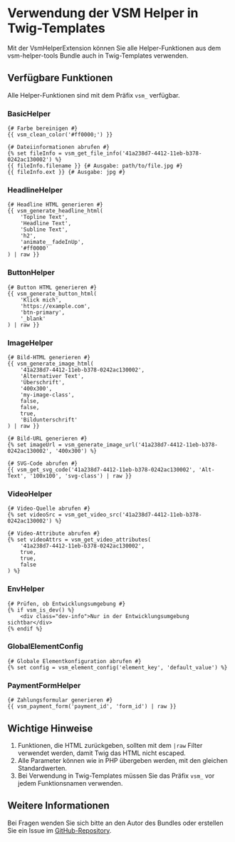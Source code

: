 # Verwendung der VSM Helper in Twig-Templates

Mit der VsmHelperExtension können Sie alle Helper-Funktionen aus dem vsm-helper-tools Bundle auch in Twig-Templates verwenden.

## Verfügbare Funktionen

Alle Helper-Funktionen sind mit dem Präfix `vsm_` verfügbar.

### BasicHelper

```twig
{# Farbe bereinigen #}
{{ vsm_clean_color('#ff0000;') }}

{# Dateiinformationen abrufen #}
{% set fileInfo = vsm_get_file_info('41a238d7-4412-11eb-b378-0242ac130002') %}
{{ fileInfo.filename }} {# Ausgabe: path/to/file.jpg #}
{{ fileInfo.ext }} {# Ausgabe: jpg #}
```

### HeadlineHelper

```twig
{# Headline HTML generieren #}
{{ vsm_generate_headline_html(
    'Topline Text', 
    'Headline Text', 
    'Subline Text', 
    'h2', 
    'animate__fadeInUp', 
    '#ff0000'
) | raw }}
```

### ButtonHelper

```twig
{# Button HTML generieren #}
{{ vsm_generate_button_html(
    'Klick mich', 
    'https://example.com', 
    'btn-primary', 
    '_blank'
) | raw }}
```

### ImageHelper

```twig
{# Bild-HTML generieren #}
{{ vsm_generate_image_html(
    '41a238d7-4412-11eb-b378-0242ac130002', 
    'Alternativer Text', 
    'Überschrift', 
    '400x300', 
    'my-image-class', 
    false, 
    false, 
    true, 
    'Bildunterschrift'
) | raw }}

{# Bild-URL generieren #}
{% set imageUrl = vsm_generate_image_url('41a238d7-4412-11eb-b378-0242ac130002', '400x300') %}

{# SVG-Code abrufen #}
{{ vsm_get_svg_code('41a238d7-4412-11eb-b378-0242ac130002', 'Alt-Text', '100x100', 'svg-class') | raw }}
```

### VideoHelper

```twig
{# Video-Quelle abrufen #}
{% set videoSrc = vsm_get_video_src('41a238d7-4412-11eb-b378-0242ac130002') %}

{# Video-Attribute abrufen #}
{% set videoAttrs = vsm_get_video_attributes(
    '41a238d7-4412-11eb-b378-0242ac130002',
    true,
    true,
    false
) %}
```

### EnvHelper

```twig
{# Prüfen, ob Entwicklungsumgebung #}
{% if vsm_is_dev() %}
    <div class="dev-info">Nur in der Entwicklungsumgebung sichtbar</div>
{% endif %}
```

### GlobalElementConfig

```twig
{# Globale Elementkonfiguration abrufen #}
{% set config = vsm_element_config('element_key', 'default_value') %}
```

### PaymentFormHelper

```twig
{# Zahlungsformular generieren #}
{{ vsm_payment_form('payment_id', 'form_id') | raw }}
```

## Wichtige Hinweise

1. Funktionen, die HTML zurückgeben, sollten mit dem `|raw` Filter verwendet werden, damit Twig das HTML nicht escaped.
2. Alle Parameter können wie in PHP übergeben werden, mit den gleichen Standardwerten.
3. Bei Verwendung in Twig-Templates müssen Sie das Präfix `vsm_` vor jedem Funktionsnamen verwenden.

## Weitere Informationen

Bei Fragen wenden Sie sich bitte an den Autor des Bundles oder erstellen Sie ein Issue im [GitHub-Repository](https://github.com/vsm/vsm-helper-tools). 